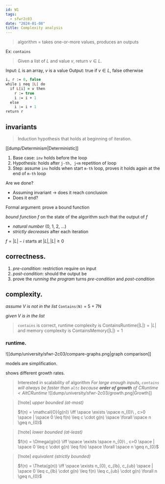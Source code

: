 ```yaml
---
id: W1
tags:
  - sfwr2c03
date: "2024-01-08"
title: Complexity analysis
---
```


> algorithm = takes one-or-more values, produces an outputs

Ex: `contains`

> Given a list of $L$ and value $v$, return $v \in L.$

Input: $L$ is an array, $v$ is a value
Output: true if $v \in L$, false otherwise

```prolog
i, r := 0, false
while i neq |L| do
  if L[i] = v then
    r := true
    i := i + 1
  else
    i := i + 1
return r
```

## invariants

> Induction hypothesis that holds at beginning of iteration.

[[dump/Determinism|Deterministic]]

1. Base case: `inv` holds before the loop
2. Hypothesis: holds after `j-th, j<m` repetition of loop
3. Step: assume `inv` holds when start `m-th` loop, proves it holds again at the end of `m-th` loop

Are we done?

- Assuming invariant  -> does it reach conclusion
- Does it end?

Formal argument: prove a bound function

_bound function $f$_ on the state of the algorithm such that the output of $f$
- _natural number_ (0, 1, 2, ...)
- _strictly decreases_ after each iteration

$f=|L| - i$ starts at $|L|, |L| \geq 0$

## correctness.

1. _pre-condition_: restriction require on input
2. _post-condition_: should the output be
3. prove the _running the program_ turns _pre-condition_ and _post-condition_

## complexity.

_assume V is not in the list_
`Contains(N)` = 5 + 7N

_given V is in the list_

> `contains` is correct, runtime complexity is $\text{ContainsRuntime(|L|)}=|L|$ and memory complexity is $\text{ContainsMemory(|L|)}=1$

### runtime.

![[dump/university/sfwr-2c03/compare-graphs.png|graph comparison]]

models are simplification.

shows different growth rates.

> Interested in scalability of algorithm
> _For large enough inputs, `contains` will always be faster than `altc` because **order of growth** of $\text{CRuntime} < \text{AltCRuntime}$_
> ![[dump/university/sfwr-2c03/growth.png|Growth]]

> [!note] _upper bounded (at-most)_
>
> $f(n) = \mathcal{O}(g(n)) \iff \space \exists \space n_{0}\ , c>0 \space | \space 0 \leq f(n) \leq c \cdot g(n) \space \forall \space n \geq n_{0}$

> [!note] _lower bounded (at-least)_
>
> $f(n) = \Omega(g(n)) \iff \space \exists \space n_{0}\ , c>0 \space | \space 0 \leq c \cdot g(n) \leq f(n) \space \forall \space n \geq n_{0}$

> [!note] _equivalent (strictly bounded)_
>
> $f(n) = \Theta(g(n)) \iff \space \exists n_{0}, c_{lb}, c_{ub} \space | \space 0 \leq c_{lb} \cdot g(n) \leq f(n) \leq c_{ub} \cdot g(n) \forall n \geq n_{0}$

